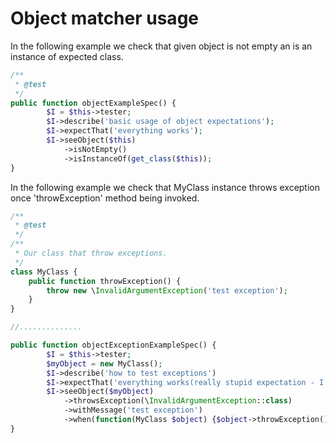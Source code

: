 # Object matcher usage

In the following example we check that given object is not empty an is an instance of expected class.

```php
/**
 * @test
 */
public function objectExampleSpec() {
        $I = $this->tester;
        $I->describe('basic usage of object expectations');
        $I->expectThat('everything works');
        $I->seeObject($this)
            ->isNotEmpty()
            ->isInstanceOf(get_class($this));
}
```

In the following example we check that MyClass instance throws exception once 'throwException' method being invoked.

```php
/**
 * @test
 */
/**
 * Our class that throw exceptions.
 */
class MyClass {
    public function throwException() {
        throw new \InvalidArgumentException('test exception');
    }
}

//..............

public function objectExceptionExampleSpec() {
        $I = $this->tester;
        $myObject = new MyClass();
        $I->describe('how to test exceptions')
        $I->expectThat('everything works(really stupid expectation - I know=D)');
        $I->seeObject($myObject)
            ->throwsException(\InvalidArgumentException::class)
            ->withMessage('test exception')
            ->when(function(MyClass $object) {$object->throwException();});
}
```